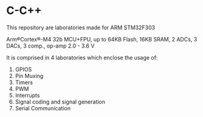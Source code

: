 # C-C++
This repository are laboratories made for ARM STM32F303

Arm®Cortex®-M4 32b MCU+FPU, up to 64KB Flash, 16KB SRAM,
2 ADCs, 3 DACs, 3 comp., op-amp 2.0 - 3.6 V

It is comprised in 4 laboratories which enclose the usage of:

1. GPIOS
2. Pin Muxing
3. Timers
4. PWM
5. Interrupts
6. Signal coding and signal generation
7. Serial Communication
